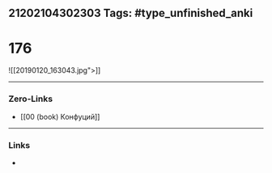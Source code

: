 21202104302303
Tags: #type_unfinished_anki 
---
# 176

![[20190120_163043.jpg">]]

---
### Zero-Links
- [[00 (book) Конфуций]]
---
### Links
-